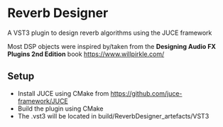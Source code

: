 # Reverb Designer
A VST3 plugin to design reverb algorithms using the JUCE framework

Most DSP objects were inspired by/taken from the __Designing Audio FX Plugins 2nd Edition__ book https://www.willpirkle.com/

## Setup
* Install JUCE using CMake from https://github.com/juce-framework/JUCE
* Build the plugin using CMake
* The .vst3 will be located in build/ReverbDesigner_artefacts/VST3